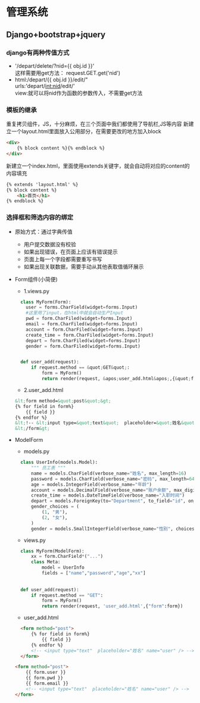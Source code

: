 # 管理系统
## Django+bootstrap+jquery

### django有两种传值方式
- '/depart/delete/?nid={{ obj.id }}'<br>
 这样需要用get方法：
 request.GET.get('nid')
- html:/depart/{{ obj.id }}/edit/"<br>
  urls:'depart/<int:nid>/edit/'<br>
  view:就可以将nid作为函数的参数传入，不需要get方法

### 模板的继承
重复拷贝组件，JS，十分麻烦，在三个页面中我们都使用了导航栏,JS等内容
新建立一个layout.html里面放入公用部分，在需要更改的地方加入block
```html
<div>
    {% block content %}{% endblock %}
</div>
```
新建立一个index.html，里面使用extends关键字，就会自动将对应的content的内容填充
```html
{% extends 'layout.html' %}
{% block content %}
    <h1>首页</h1>
{% endblock %}
```
### 选择框和筛选内容的绑定
- 原始方式：通过字典传值
  - 用户提交数据没有校验
  - 如果出现错误，在页面上应该有错误提示
  - 页面上每一个字段都需要重写书写
  - 如果出现关联数据，需要手动从其他表取值循环展示
- Form组件(小简便)
  - 1.views.py<br>
  ```python
    class MyForm(Form):
      user = forms.CharField(widget=forms.Input)
      #这里用了input，在html中就会自动生产Input
      pwd = form.CharFiled(widget=forms.Input)
      email = form.CharFiled(widget=forms.Input)
      account = form.CharFiled(widget=forms.Input)
      create_time = form.CharFiled(widget=forms.Input)
      depart = form.CharFiled(widget=forms.Input)
      gender = form.CharFiled(widget=forms.Input)


    def user_add(request):
        if request.method == &quot;GET&quot;:
            form = MyForm()
            return render(request, &apos;user_add.html&apos;,{&quot;form&quot;:form})
  ```
  - 2.user_add.html<br>
  ```html
  &lt;form method=&quot;post&quot;&gt;
  {% for field in form%}
      {{ field }}
  {% endfor %}
  &lt;!-- &lt;input type=&quot;text&quot;  placeholder=&quot;姓名&quot; name=&quot;user&quot; /&gt; --&gt;
  &lt;/form&gt;
  ```
- ModelForm
  - models.py
  ```python
    class UserInfo(models.Model):
        """ 员工表 """
        name = models.CharField(verbose_name="姓名", max_length=16)
        password = models.CharField(verbose_name="密码", max_length=64)
        age = models.IntegerField(verbose_name="年龄")
        account = models.DecimalField(verbose_name="账户余额", max_digits=10, decimal_places=2, default=0)
        create_time = models.DateTimeField(verbose_name="入职时间")
        depart = models.ForeignKey(to="Department", to_field="id", on_delete=models.CASCADE)
        gender_choices = (
            (1, "男"),
            (2, "女"),
        )
        gender = models.SmallIntegerField(verbose_name="性别", choices=gender_choices)
    ```
  - views.py
  ```python
    class MyForm(ModelForm):
        xx = form.CharField*("...")
        class Meta:
            model = UserInfo
            fields = ["name","password","age","xx"]
     
     
    def user_add(request):
        if request.method == "GET":
            form = MyForm()
            return render(request, 'user_add.html',{"form":form})
    ```
  - user_add.html
  ```html
    <form method="post">
        {% for field in form%}
            {{ field }}
        {% endfor %}
        <!-- <input type="text"  placeholder="姓名" name="user" /> -->
    </form>
    ```
     
    ```html
    <form method="post">
        {{ form.user }}
        {{ form.pwd }}
        {{ form.email }}
        <!-- <input type="text"  placeholder="姓名" name="user" /> -->
    </form>
    ```